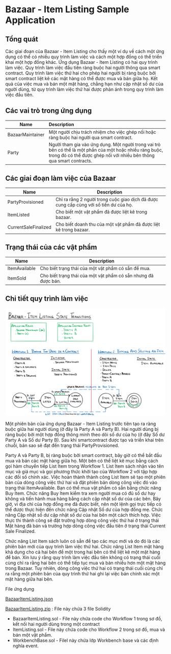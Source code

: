 # Bazaar - Item Listing Sample Application

## Tổng quát

Các giai đoạn của Bazaar - Item Listing cho thấy một ví dụ về cách một ứng dụng có thể có nhiều quy trình làm việc và cách một hợp đồng có thể triển khai một hợp đồng khác. Ứng dụng Bazaar - Item Listing có hai quy trình làm việc. Quy trình làm việc đầu tiên ràng buộc hai người thông qua smart contract. Quy trình làm việc thứ hai cho phép hai người bị ràng buộc bởi smart contract liệt kê các mặt hàng có thể được mua và bán giữa họ. Kết quả của việc mua và bán một mặt hàng, chẳng hạn như cập nhật số dư của người dùng, từ quy trình làm việc thứ hai được phản ánh trong quy trình làm việc đầu tiên. 

## Các vai trò trong ứng dụng

| Name             | Description                                                  |
| ---------------- | :----------------------------------------------------------- |
| BazaarMaintainer | Một người chịu trách nhiệm cho việc ghép nối hoặc ràng buộc hai người qua smart contract. |
| Party            | Người tham gia vào ứng dụng. Một người trong vai trò bên có thể là một phần của một hoặc nhiều ràng buộc, trong đó có thể được ghép nối với nhiều bên thông qua smart contracts. |

## Các giai đoạn làm việc của Bazaar

| Name                 | Description                                                  |
| -------------------- | ------------------------------------------------------------ |
| PartyProvisioned     | Chỉ ra rằng 2 người trong cuộc giao dịch đã được cung cấp cùng với số tiền dư của họ. |
| ItemListed           | Cho biết một vật phẩm đã được liệt kê trong bazaar.          |
| CurrentSaleFinalized | Cho biết doanh thu của một vật phẩm đã được liệt kê trong bazaar. |

## Trạng thái của các vật phẩm

| Name          | Description                                                  |
| ------------- | ------------------------------------------------------------ |
| ItemAvailable | Cho biết trạng thái của một vật phẩm có sẵn để mua.          |
| ItemSold      | Cho biết trạng thái của một vật phẩm có sẵn nhưng đã được bán. |

## Chi tiết quy trình làm việc

![](https://raw.githubusercontent.com/Azure-Samples/blockchain/master/blockchain-workbench/application-and-smart-contract-samples/bazaar-item-listing/media/bazaaritemlisting.png)

Một phiên bản của ứng dụng Bazaar - Item Listing trước tiên tạo ra ràng buộc giữa hai người dùng (ở đây là Party A và Party B). Hai người dùng bị ràng buộc bởi một hợp đồng thông minh theo dõi số dư của họ (ở đây Số dư Party A và Số dư Party B). Sau khi smartcontract được tạo và triển khai trên chuỗi, bản sao sẽ đạt đến trạng thái PartyProvisioned.

Party A và Party B,  bị ràng buộc bởi smart contract, bây giờ có thể bắt đầu mua và bán các mặt hàng giữa họ. Một bên có thể liệt kê mục bằng cách gọi hàm chuyển tiếp List Item trong Workflow 1. List Item sách nhận vào tên mục và giá mục và gọi phương thức khởi tạo của Workflow 2 với tập hợp các đối số chính xác. Việc hoàn thành thành công List Item sẽ tạo một phiên bản của dòng công việc thứ hai và đặt phiên bản dòng công việc đó vào trạng thái ItemAvailable. Bạn có thể mua vật phẩm có sẵn bằng chức năng Buy Item. Chức năng Buy Item kiểm tra xem người mua có đủ số dư hay không và tiến hành mua hàng bằng cách cập nhật số dư của các bên. Bây giờ, vì địa chỉ của hợp đồng mẹ đã được biết, nên một lệnh gọi trực tiếp có thể được thực hiện đến chức năng Cập nhật Số dư của hợp đồng mẹ. Chức năng Cập nhật số dư cập nhật số dư của hai bên một cách thích hợp. Việc thực thi thành công sẽ đặt trường hợp dòng công việc thứ hai ở trạng thái Mặt hàng đã bán và trường hợp dòng công việc đầu tiên ở trạng thái Current Sale Finalized.

Chức năng List Item sách luôn có sẵn để tạo các mục mới và do đó là các phiên bản mới của quy trình làm việc thứ hai. Chức năng List Item mặt hàng khả dụng cho cả hai bên để một trong hai bên có thể liệt kê một mặt hàng để bán. Xin lưu ý rằng quy trình làm việc đầu tiên không có trạng thái cuối cùng chỉ ra rằng hai bên có thể tiếp tục mua và bán nhiều hơn một mặt hàng trong Bazaar. Tuy nhiên, dòng công việc thứ hai có trạng thái cuối cùng chỉ ra rằng một phiên bản của quy trình thứ hai ghi lại việc bán chính xác một mặt hàng giữa hai bên.

File ứng dụng

[BazaarItemListing.json](https://github.com/Azure-Samples/blockchain/blob/master/blockchain-workbench/application-and-smart-contract-samples/bazaar-item-listing/ethereum/BazaarItemListing.json)

[BazaarItemListing.zip](https://github.com/Azure-Samples/blockchain/blob/master/blockchain-workbench/application-and-smart-contract-samples/bazaar-item-listing/ethereum/BazaarItemListing.zip) : File này chứa 3 file Solidity

- BazaarItemListing.sol -  File này chứa code cho Workflow 1 trong sơ đồ, kết nối hai người dùng trong một contract
- ItemListing.sol -  File này chứa code cho Workflow 2 trong sơ đồ, mua và bán một vật phẩm.
- WorkbenchBase.sol - Filel này chứa lớp Workbench base và các định nghĩa event.